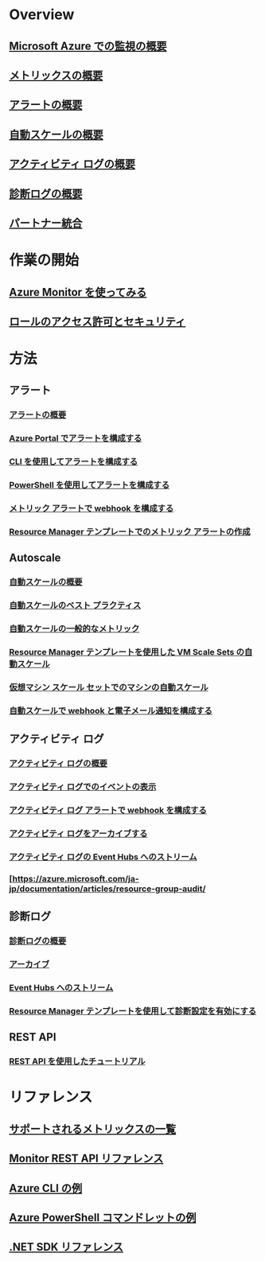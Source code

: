 # Overview
## [Microsoft Azure での監視の概要](../monitoring-and-diagnostics/monitoring-overview.md)
## [メトリックスの概要](../monitoring-and-diagnostics/monitoring-overview-metrics.md)
## [アラートの概要](../monitoring-and-diagnostics/monitoring-overview-alerts.md)
## [自動スケールの概要](../monitoring-and-diagnostics/monitoring-overview-autoscale.md)
## [アクティビティ ログの概要](../monitoring-and-diagnostics/monitoring-overview-activity-logs.md)
## [診断ログの概要](../monitoring-and-diagnostics/monitoring-overview-of-diagnostic-logs.md)
## [パートナー統合](../monitoring-and-diagnostics/monitoring-partners.md)

# 作業の開始
## [Azure Monitor を使ってみる](../monitoring-and-diagnostics/monitoring-get-started.md)
## [ロールのアクセス許可とセキュリティ](../monitoring-and-diagnostics/monitoring-roles-permissions-security.md)

# 方法
## アラート
### [アラートの概要](../monitoring-and-diagnostics/monitoring-overview-alerts.md)
### [Azure Portal でアラートを構成する](../monitoring-and-diagnostics/insights-alerts-portal.md)
### [CLI を使用してアラートを構成する](../monitoring-and-diagnostics/insights-alerts-command-line-interface.md)
### [PowerShell を使用してアラートを構成する](../monitoring-and-diagnostics/insights-alerts-powershell.md)
### [メトリック アラートで webhook を構成する](../monitoring-and-diagnostics/insights-webhooks-alerts.md)
### [Resource Manager テンプレートでのメトリック アラートの作成](../monitoring-and-diagnostics/monitoring-enable-alerts-using-template.md)
## Autoscale
### [自動スケールの概要](../monitoring-and-diagnostics/monitoring-overview-autoscale.md)
### [自動スケールのベスト プラクティス](../monitoring-and-diagnostics/insights-autoscale-best-practices.md)
### [自動スケールの一般的なメトリック](../monitoring-and-diagnostics/insights-autoscale-common-metrics.md)
### [Resource Manager テンプレートを使用した VM Scale Sets の自動スケール](../monitoring-and-diagnostics/insights-advanced-autoscale-virtual-machine-scale-sets.md)
### [仮想マシン スケール セットでのマシンの自動スケール](../virtual-machine-scale-sets/virtual-machine-scale-sets-windows-autoscale.md)
### [自動スケールで webhook と電子メール通知を構成する](../monitoring-and-diagnostics/insights-autoscale-to-webhook-email.md)
## アクティビティ ログ
### [アクティビティ ログの概要](../monitoring-and-diagnostics/monitoring-overview-activity-logs.md)
### [アクティビティ ログでのイベントの表示](../monitoring-and-diagnostics/insights-debugging-with-events.md)
### [アクティビティ ログ アラートで webhook を構成する](../monitoring-and-diagnostics/insights-auditlog-to-webhook-email.md)
### [アクティビティ ログをアーカイブする](../monitoring-and-diagnostics/monitoring-archive-activity-log.md)
### [アクティビティ ログの Event Hubs へのストリーム](../monitoring-and-diagnostics/monitoring-stream-activity-logs-event-hubs.md)
### [https://azure.microsoft.com/ja-jp/documentation/articles/resource-group-audit/
## 診断ログ
### [診断ログの概要](../monitoring-and-diagnostics/monitoring-overview-of-diagnostic-logs.md)
### [アーカイブ](../monitoring-and-diagnostics/monitoring-archive-diagnostic-logs.md)
### [Event Hubs へのストリーム](../monitoring-and-diagnostics/monitoring-stream-diagnostic-logs-to-event-hubs.md)
### [Resource Manager テンプレートを使用して診断設定を有効にする](../monitoring-and-diagnostics/monitoring-enable-diagnostic-logs-using-template.md)
## REST API
### [REST API を使用したチュートリアル](../monitoring-and-diagnostics/monitoring-rest-api-walkthrough.md)

# リファレンス
## [サポートされるメトリックスの一覧](../monitoring-and-diagnostics/monitoring-supported-metrics.md)
## [Monitor REST API リファレンス](https://msdn.microsoft.com/library/azure/dn931943)
## [Azure CLI の例](../monitoring-and-diagnostics/insights-cli-samples.md)
## [Azure PowerShell コマンドレットの例](../monitoring-and-diagnostics/insights-powershell-samples.md)
## [.NET SDK リファレンス](https://msdn.microsoft.com/library/azure/dn802153)


<!--HONumber=Nov16_HO2-->


